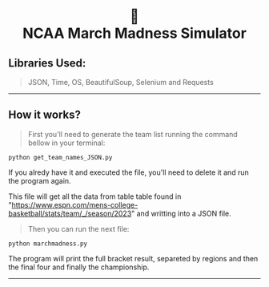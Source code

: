 <h1 align="center">
🏀<br>NCAA March Madness Simulator
</h1>

## Libraries Used:

> JSON, Time, OS, BeautifulSoup, Selenium and Requests

---

## How it works?

> First you'll need to generate the team list running the command bellow in your terminal:

```
python get_team_names_JSON.py

```
If you alredy have it and executed the file, you'll need to delete it and run the program again.

This file will get all the data from table table found in "https://www.espn.com/mens-college-basketball/stats/team/_/season/2023" and writting into a JSON file.

> Then you can run the next file:

```
python marchmadness.py

```

The program will print the full bracket result, separeted by regions and then the final four and finally the championship.


---




